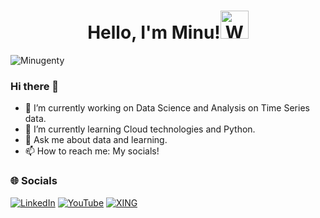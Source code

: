<h1 align="center"> Hello, I'm Minu!<img src="https://raw.githubusercontent.com/nixin72/nixin72/master/wave.gif" 
         alt="Waving hand animated gif"
         height="45"
         width="45" /></h1>

<p align="left"> <img src="https://komarev.com/ghpvc/?username=Minugenty&label=Views&color=blue&style=plastic&style=for-the-badge" alt="Minugenty" /> </p>

### Hi there 👋

- 🔭 I’m currently working on Data Science and Analysis on Time Series data.
- 🌱 I’m currently learning Cloud technologies and Python.
- 💬 Ask me about data and learning.
- 📫 How to reach me: My socials!


### 🌐 Socials
[![LinkedIn](https://img.shields.io/badge/LinkedIn-0077B5?style=for-the-badge&logo=linkedin&logoColor=white)](https://www.linkedin.com/in/minugenty/) [![YouTube](https://img.shields.io/badge/YouTube-FF0000?style=for-the-badge&logo=youtube&logoColor=white)](https://www.youtube.com/channel/UC8UN5r2ksley9GuHmF7oWgw) [![XING](https://img.shields.io/badge/xing-%23006567.svg?style=for-the-badge&logo=xing&logoColor=white)]([https://twitter.com/iamsumat](https://www.xing.com/profile/Minu_Genty/))
